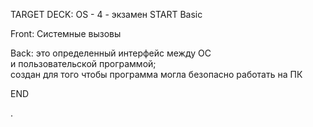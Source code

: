 TARGET DECK: OS - 4 - экзамен
START
Basic

Front: Системные вызовы

Back: это определенный интерфейс между ОС и пользовательской программой;
создан для того чтобы программа могла безопасно работать на ПК

END


. 